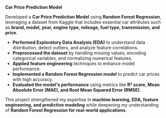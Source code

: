 **Car Price Prediction Model**

Developed a **Car Price Prediction Model** using **Random Forest Regression**, leveraging a dataset from Kaggle that includes essential car attributes such as **brand, model, year, engine type, mileage, fuel type, transmission, and price**.  

- **Performed Exploratory Data Analysis (EDA)** to understand data distribution, detect outliers, and analyze feature correlations.  
- **Preprocessed the dataset** by handling missing values, encoding categorical variables, and normalizing numerical features.  
- **Applied feature engineering** techniques to enhance model performance.  
- **Implemented a Random Forest Regression model** to predict car prices with high accuracy.  
- **Evaluated the model's performance** using metrics like **R² score, Mean Absolute Error (MAE), and Root Mean Squared Error (RMSE)**.  

This project strengthened my expertise in **machine learning, EDA, feature engineering, and predictive modeling** while deepening my understanding of **Random Forest Regression for real-world applications**.
